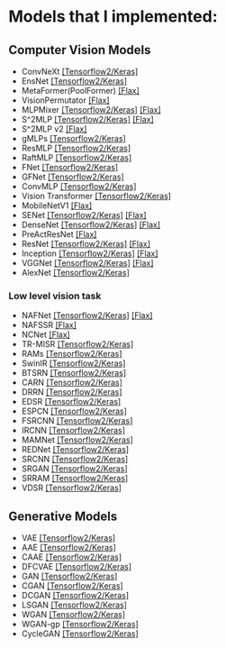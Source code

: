 # Models that I implemented:  

## Computer Vision Models  
  - ConvNeXt [[Tensorflow2/Keras]](https://github.com/dslisleedh/ConvNeXt-tensorflow2)
  - EnsNet [[Tensorflow2/Keras]](https://github.com/dslisleedh/EnsNet-tensorflow2)
  - MetaFormer(PoolFormer) [[Flax]](https://github.com/dslisleedh/MetaFormer-flax)
  - VisionPermutator [[Flax]](https://github.com/dslisleedh/MLP_based_models-flax/blob/main/vip.py)
  - MLPMixer [[Tensorflow2/Keras]](https://github.com/dslisleedh/MLP_based_models-tensorflow2/blob/master/mlpmixer.py) [[Flax]](https://github.com/dslisleedh/MLP_based_models-flax/blob/main/mlpmixer.py)
  - S^2MLP [[Tensorflow2/Keras]](https://github.com/dslisleedh/MLP_based_models-tensorflow2/blob/master/s2mlp.py) [[Flax]](https://github.com/dslisleedh/MLP_based_models-flax/blob/main/s2mlp.py)
  - S^2MLP v2 [[Flax]](https://github.com/dslisleedh/MLP_based_models-flax/blob/main/s2mlpv2.py)
  - gMLPs [[Tensorflow2/Keras]](https://github.com/dslisleedh/MLP_based_models-tensorflow2/blob/master/gmlp.py)
  - ResMLP [[Tensorflow2/Keras]](https://github.com/dslisleedh/MLP_based_models-tensorflow2/blob/master/resmlp.py)  
  - RaftMLP [[Tensorflow2/Keras]](https://github.com/dslisleedh/MLP_based_models-tensorflow2/blob/master/raftmlp.py)  
  - FNet [[Tensorflow2/Keras]](https://github.com/dslisleedh/MLP_based_models-tensorflow2/blob/master/fnet.py)  
  - GFNet [[Tensorflow2/Keras]](https://github.com/dslisleedh/MLP_based_models-tensorflow2/blob/master/gfnet.py)  
  - ConvMLP [[Tensorflow2/Keras]](https://github.com/dslisleedh/MLP_based_models-tensorflow2/blob/master/convmlp.py)  
  - Vision Transformer [[Tensorflow2/Keras]](https://github.com/dslisleedh/VisionTransformers-tensorflow2)   
  - MobileNetV1 [[Flax]](https://github.com/dslisleedh/CNNs-flax/blob/c83548d65e94dffb0fb382bc60854b76178c06c0/src/models.py#L235)  
  - SENet [[Tensorflow2/Keras]](https://github.com/dslisleedh/CNNs-tensorflow2/tree/main/6SENet) [[Flax]](https://github.com/dslisleedh/CNNs-flax/blob/c83548d65e94dffb0fb382bc60854b76178c06c0/src/models.py#L203)
  - DenseNet [[Tensorflow2/Keras]](https://github.com/dslisleedh/CNNs-tensorflow2/tree/main/5DenseNet) [[Flax]](https://github.com/dslisleedh/CNNs-flax/blob/c83548d65e94dffb0fb382bc60854b76178c06c0/src/models.py#L171)
  - PreActResNet [[Flax]](https://github.com/dslisleedh/CNNs-flax/blob/c83548d65e94dffb0fb382bc60854b76178c06c0/src/models.py#L134)
  - ResNet [[Tensorflow2/Keras]](https://github.com/dslisleedh/CNNs-tensorflow2/tree/main/4ResNet) [[Flax]](https://github.com/dslisleedh/CNNs-flax/blob/c83548d65e94dffb0fb382bc60854b76178c06c0/src/models.py#L101)
  - Inception [[Tensorflow2/Keras]](https://github.com/dslisleedh/CNNs-tensorflow2/tree/main/3Inception) [[Flax]](https://github.com/dslisleedh/CNNs-flax/blob/c83548d65e94dffb0fb382bc60854b76178c06c0/src/models.py#L14)
  - VGGNet [[Tensorflow2/Keras]](https://github.com/dslisleedh/CNNs-tensorflow2/tree/main/2VGGNet) [[Flax]](https://github.com/dslisleedh/CNNs-flax/blob/c83548d65e94dffb0fb382bc60854b76178c06c0/src/models.py#L72)
  - AlexNet [[Tensorflow2/Keras]](https://github.com/dslisleedh/CNNs-tensorflow2/tree/main/1AlexNet) 

### Low level vision task
  - NAFNet [[Tensorflow2/Keras]](https://github.com/dslisleedh/NAFNet-tensorflow2) [[Flax]](https://github.com/dslisleedh/NAFNet-flax/blob/main/nafnet.py)
  - NAFSSR [[Flax]](https://github.com/dslisleedh/NAFNet-flax/blob/main/nafssr.py)
  - NCNet [[Flax]](https://github.com/dslisleedh/NCNet-flax)
  - TR-MISR [[Tensorflow2/Keras]](https://github.com/dslisleedh/TR_MISR)
  - RAMs [[Tensorflow2/Keras]](https://github.com/dslisleedh/SuperResolution-tensorflow2/blob/main/multiimage/rams.py)
  - SwinIR [[Tensorflow2/Keras]](https://github.com/dslisleedh/SwinIR-tensorflow)
  - BTSRN [[Tensorflow2/Keras]](https://github.com/dslisleedh/SuperResolution-tensorflow2/blob/main/singleimage/btsrn.py)
  - CARN [[Tensorflow2/Keras]](https://github.com/dslisleedh/SuperResolution-tensorflow2/blob/main/singleimage/carn.py)
  - DRRN [[Tensorflow2/Keras]](https://github.com/dslisleedh/SuperResolution-tensorflow2/blob/main/singleimage/drrn.py)
  - EDSR [[Tensorflow2/Keras]](https://github.com/dslisleedh/SuperResolution-tensorflow2/blob/main/singleimage/edsr.py)
  - ESPCN [[Tensorflow2/Keras]](https://github.com/dslisleedh/SuperResolution-tensorflow2/blob/main/singleimage/espcn.py)
  - FSRCNN [[Tensorflow2/Keras]](https://github.com/dslisleedh/SuperResolution-tensorflow2/blob/main/singleimage/fsrcnn.py)
  - IRCNN [[Tensorflow2/Keras]](https://github.com/dslisleedh/SuperResolution-tensorflow2/blob/main/singleimage/ircnn.py)
  - MAMNet [[Tensorflow2/Keras]](https://github.com/dslisleedh/SuperResolution-tensorflow2/blob/main/singleimage/mamnet.py)
  - REDNet [[Tensorflow2/Keras]](https://github.com/dslisleedh/SuperResolution-tensorflow2/blob/main/singleimage/rednet.py)
  - SRCNN [[Tensorflow2/Keras]](https://github.com/dslisleedh/SuperResolution-tensorflow2/blob/main/singleimage/srcnn.py)
  - SRGAN [[Tensorflow2/Keras]](https://github.com/dslisleedh/SuperResolution-tensorflow2/blob/main/singleimage/srgan.py)
  - SRRAM [[Tensorflow2/Keras]](https://github.com/dslisleedh/SuperResolution-tensorflow2/blob/main/singleimage/srram.py)
  - VDSR [[Tensorflow2/Keras]](https://github.com/dslisleedh/SuperResolution-tensorflow2/blob/main/singleimage/vdsr.py)
  
## Generative Models  
  - VAE [[Tensorflow2/Keras]](https://github.com/dslisleedh/GenerativeAutoencoders-tensorflow2/blob/main/vae.py)
  - AAE [[Tensorflow2/Keras]](https://github.com/dslisleedh/GenerativeAutoencoders-tensorflow2/blob/main/aae.py)
  - CAAE [[Tensorflow2/Keras]](https://github.com/dslisleedh/GenerativeAutoencoders-tensorflow2/blob/main/caae.py)
  - DFCVAE [[Tensorflow2/Keras]](https://github.com/dslisleedh/GenerativeAutoencoders-tensorflow2/blob/main/dfcvae.py)
  - GAN [[Tensorflow2/Keras]](https://github.com/dslisleedh/GAN-tensorflow2/blob/master/gan.py)
  - CGAN [[Tensorflow2/Keras]](https://github.com/dslisleedh/GAN-tensorflow2/blob/master/cgan.py)
  - DCGAN [[Tensorflow2/Keras]](https://github.com/dslisleedh/GAN-tensorflow2/blob/master/dcgan.py)
  - LSGAN [[Tensorflow2/Keras]](https://github.com/dslisleedh/GAN-tensorflow2/blob/master/lsgan.py)
  - WGAN [[Tensorflow2/Keras]](https://github.com/dslisleedh/GAN-tensorflow2/blob/master/wgan.py)
  - WGAN-gp [[Tensorflow2/Keras]](https://github.com/dslisleedh/GAN-tensorflow2/blob/master/wgangp.py)
  - CycleGAN [[Tensorflow2/Keras]](https://github.com/dslisleedh/GAN-tensorflow2/blob/master/cyclegan.py)
